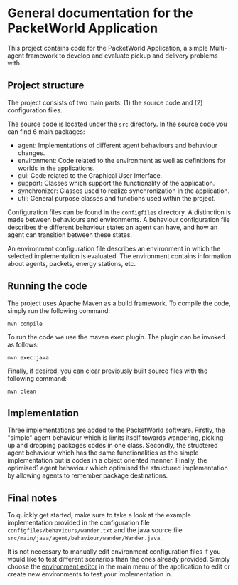 
# General documentation for the PacketWorld Application

This project contains code for the PacketWorld Application, a simple Multi-agent framework to develop and evaluate pickup and delivery problems with.

## Project structure

The project consists of two main parts: (1) the source code and (2) configuration files.


The source code is located under the `src` directory. In the source code you can find 6 main packages:

- agent: Implementations  of  different  agent  behaviours and behaviour changes.
- environment: Code related to the environment as well as definitions for worlds in the applications.
- gui: Code related to the Graphical User Interface.
- support: Classes which support the functionality of the application.
- synchronizer: Classes used to realize synchronization in the application.
- util: General  purpose  classes  and  functions  used  within the project.


Configuration files can be found in the `configfiles` directory.
A distinction is made between behaviours and environments. 
A behaviour configuration file describes the different behaviour states an agent can have, and how an agent can transition between these states.

An environment configuration file describes an environment in which the selected implementation is evaluated. The environment contains information about agents, packets, energy stations, etc.

## Running the code

The project uses Apache Maven as a build framework. To compile the code, simply run the following command:

`mvn compile`

To run the code we use the maven exec plugin. The plugin can be invoked as follows:

`mvn exec:java`

Finally, if desired, you can clear previously built source files with the following command:

`mvn clean`

## Implementation

Three implementations are added to the PacketWorld software. Firstly, the "simple" agent behaviour which is limits itself towards wandering, picking up and dropping packages codes in one class. Secondly, the structered agent behaviour which has the same functionalities as the simple implementation but is codes in a object oriented manner. Finally, the optimised1 agent behaviour which optimised the structured implementation by allowing agents to remember package destinations. 


## Final notes

To quickly get started, make sure to take a look at the example implementation provided in the configuration file `configfiles/behaviours/wander.txt` and the java source file `src/main/java/agent/behaviour/wander/Wander.java`.

It is not necessary to manually edit environment configuration files if you would like 
to test different scenarios than the ones already provided. 
Simply choose the <ins>environment editor</ins> in the main menu of the application 
to edit or create new environments to test your implementation in.

